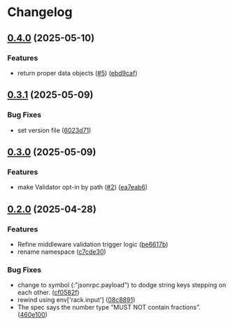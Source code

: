 # Changelog

## [0.4.0](https://github.com/seuros/jsonrpc-rails/compare/jsonrpc-rails/v0.3.1...jsonrpc-rails/v0.4.0) (2025-05-10)


### Features

* return proper data objects ([#5](https://github.com/seuros/jsonrpc-rails/issues/5)) ([ebd9caf](https://github.com/seuros/jsonrpc-rails/commit/ebd9caf2596ab5f4bc23bdea21764be0d5cd3982))

## [0.3.1](https://github.com/seuros/jsonrpc-rails/compare/jsonrpc-rails/v0.3.0...jsonrpc-rails/v0.3.1) (2025-05-09)


### Bug Fixes

* set version file ([6023d71](https://github.com/seuros/jsonrpc-rails/commit/6023d71d93bd9b7e5f9ce6e947ce147a77f68418))

## [0.3.0](https://github.com/seuros/jsonrpc-rails/compare/jsonrpc-rails/v0.2.0...jsonrpc-rails/v0.3.0) (2025-05-09)


### Features

* make Validator opt-in by path ([#2](https://github.com/seuros/jsonrpc-rails/issues/2)) ([ea7eab6](https://github.com/seuros/jsonrpc-rails/commit/ea7eab69e6fe0be1d18fb574099fd461b41ac7cc))

## [0.2.0](https://github.com/seuros/jsonrpc-rails/compare/jsonrpc-rails-v0.1.1...jsonrpc-rails/v0.2.0) (2025-04-28)


### Features

* Refine middleware validation trigger logic ([be6617b](https://github.com/seuros/jsonrpc-rails/commit/be6617b0a2bb77c9ba9335ded31e5b2b58657d7e))
* rename namespace ([c7cde30](https://github.com/seuros/jsonrpc-rails/commit/c7cde30532ead66ea9c54496d6015732b3e1553d))


### Bug Fixes

* change to symbol (:"jsonrpc.payload") to dodge string keys stepping on each other. ([cf0582f](https://github.com/seuros/jsonrpc-rails/commit/cf0582f35b1779ea4f30d78aadd7a18522d730eb))
* rewind using env['rack.input'] ([08c8891](https://github.com/seuros/jsonrpc-rails/commit/08c8891e379f28e634a930c3b70e7a3aa204493f))
* The spec says the number type “MUST NOT contain fractions”. ([460e100](https://github.com/seuros/jsonrpc-rails/commit/460e100c54b5797c76eb666138bccbf66116d578))
